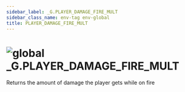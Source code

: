 ```yaml
---
sidebar_label: _G.PLAYER_DAMAGE_FIRE_MULT
sidebar_class_name: env-tag env-global
title: PLAYER_DAMAGE_FIRE_MULT
---
```


# <img src='/img/wiki/global.png' alt='global' classname='env-tag' /> **_G**.PLAYER_DAMAGE_FIRE_MULT
Returns the amount of damage the player gets while on fire<br/>
